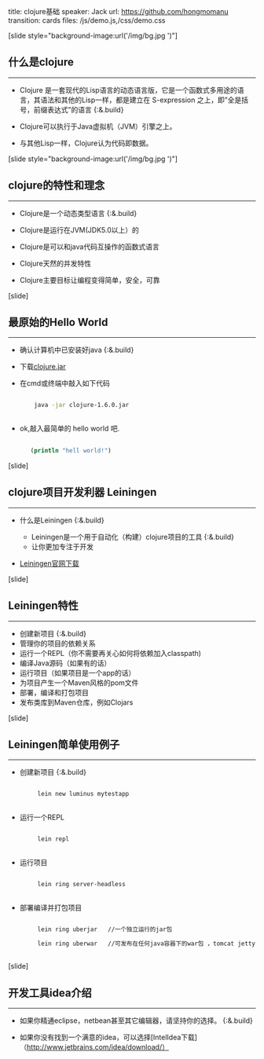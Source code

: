 title: clojure基础
speaker: Jack
url: https://github.com/hongmomanu
transition: cards
files: /js/demo.js,/css/demo.css

[slide style="background-image:url('/img/bg.jpg	')"]

## 什么是clojure
----

* Clojure 是一套现代的Lisp语言的动态语言版，它是一个函数式多用途的语言，其语法和其他的Lisp一样，都是建立在 S-expression 之上，即”全是括号，前缀表达式”的语言 {:&.build}

* Clojure可以执行于Java虚拟机（JVM）引擎之上。

*  与其他Lisp一样，Clojure认为代码即数据。
   
[slide style="background-image:url('/img/bg.jpg	')"]

## clojure的特性和理念
----

* Clojure是一个动态类型语言 {:&.build}
		
* Clojure是运行在JVM(JDK5.0以上）的 

* Clojure是可以和java代码互操作的函数式语言 

* Clojure天然的并发特性 

* Clojure主要目标让编程变得简单，安全，可靠

[slide]

## 最原始的Hello World
----

* 确认计算机中已安装好java {:&.build}
		
* 下载[clojure.jar](http://central.maven.org/maven2/org/clojure/clojure/1.6.0/)  

* 在cmd或终端中敲入如下代码
   
	 ```bash

		 java -jar clojure-1.6.0.jar
		 
	```
* ok,敲入最简单的	hello world 吧.
   
  ``` clojure 
   
     (println "hell world!")
  
  ```   

[slide]

## clojure项目开发利器 Leiningen
---

* 什么是Leiningen {:&.build}
    * Leiningen是一个用于自动化（构建）clojure项目的工具 {:&.build}
    * 让你更加专注于开发

* [Leiningen官网下载](http://leiningen.org/) 


[slide]

## Leiningen特性
---

* 创建新项目 {:&.build}
* 管理你的项目的依赖关系
* 运行一个REPL（你不需要再关心如何将依赖加入classpath)
* 编译Java源码（如果有的话）
* 运行项目（如果项目是一个app的话）
* 为项目产生一个Maven风格的pom文件
* 部署，编译和打包项目
* 发布类库到Maven仓库，例如Clojars  



[slide]

## Leiningen简单使用例子
---

* 创建新项目 {:&.build}

    ```bash

		 lein new luminus mytestapp
		 
	```

* 运行一个REPL
    
    ```bash
   
   		 lein repl
   		 
   	```

* 运行项目

    ```bash

		 lein ring server-headless
		 
	```

* 部署编译并打包项目
    
    ```bash

		 lein ring uberjar   //一个独立运行的jar包
		 
		 lein ring uberwar   //可发布在任何java容器下的war包 ，tomcat jetty weblogic等
		 
	```
  
[slide]
## 开发工具idea介绍
---

* 如果你精通eclipse，netbean甚至其它编辑器，请坚持你的选择。 {:&.build}

* 如果你没有找到一个满意的idea，可以选择[IntelIdea下载]（http://www.jetbrains.com/idea/download/）

    

